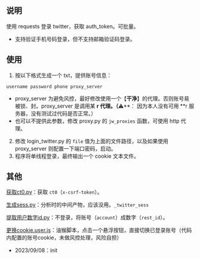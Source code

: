 ## 说明

使用 requests 登录 twitter，获取 auth_token。可批量。

- 支持验证手机号码登录，但不支持邮箱验证码登录。

## 使用

1. 按以下格式生成一个 txt，提供账号信息：

```text
username password phone proxy_server
```

- proxy_server 为避免风控，最好修改使用一个【**干净**】的代理。否则账号易被锁、封。proxy_server 是调用某 **r 代理。（**⚠**： 因为本人没有可用 **r 服务器，没有测试过代码是否正常。）
- 也可以不提供此参数，修改 proxy.py 的 `jw_proxies` 函数，可使用 http 代理。

2. 修改 login_twitter.py 的 `file` 值为上面的文件路径，以及如果使用 proxy_server 则配置一下端口密码，启动。
3. 程序将单线程登录，最终输出一个 cookie 文本文件。

## 其他

[获取ct0.py](other%2F%BB%F1%C8%A1ct0.py)：获取 `ct0`（`x-csrf-token`）。

[生成sess.py](other%2F%C9%FA%B3%C9sess.py)：分析时的中间产物，应该没用。`_twitter_sess`

[提取用户数字id.py](other%2F%CC%E1%C8%A1%D3%C3%BB%A7%CA%FD%D7%D6id.py)：不登录，将账号（`account`）成数字（`rest_id`）。

[更换cookie.user.js](other%2F%B8%FC%BB%BBcookie.user.js)：油猴脚本，点击一个悬浮按钮，直接切换已登录账号（代码内配置的账号cookie，未做风控处理，风险自担）

- 2023/09/08：init
